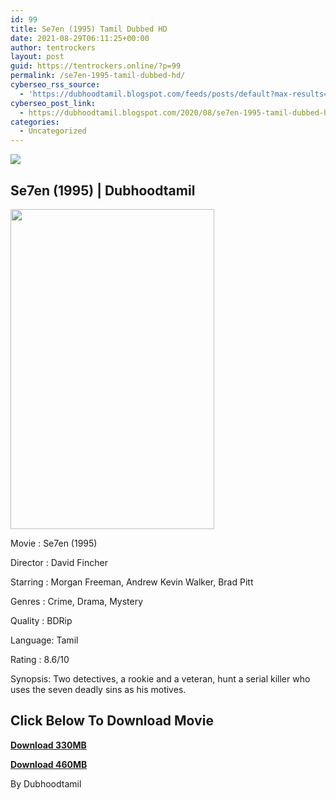 ```yaml
---
id: 99
title: Se7en (1995) Tamil Dubbed HD
date: 2021-08-29T06:11:25+00:00
author: tentrockers
layout: post
guid: https://tentrockers.online/?p=99
permalink: /se7en-1995-tamil-dubbed-hd/
cyberseo_rss_source:
  - 'https://dubhoodtamil.blogspot.com/feeds/posts/default?max-results=150&start-index=151'
cyberseo_post_link:
  - https://dubhoodtamil.blogspot.com/2020/08/se7en-1995-tamil-dubbed-hd.html
categories:
  - Uncategorized
---
```

<div class="media_block">
  <img src="https://1.bp.blogspot.com/-__P-vEH7SH0/X0i_3aM0rXI/AAAAAAAACNs/Liph0UptVuAZze5DBpl7ifluNNcf2okkwCNcBGAsYHQ/s72-w326-h512-c/MV5BOTUwODM5MTctZjczMi00OTk4LTg3NWUtNmVhMTAzNTNjYjcyXkEyXkFqcGdeQXVyNjU0OTQ0OTY%2540._V1_.jpg" class="media_thumbnail" />
</div>

## Se7en (1995) | Dubhoodtamil

<div class="separator">
  <img loading="lazy" border="0" data-original-height="2048" data-original-width="1310" height="512" src="https://1.bp.blogspot.com/-__P-vEH7SH0/X0i_3aM0rXI/AAAAAAAACNs/Liph0UptVuAZze5DBpl7ifluNNcf2okkwCNcBGAsYHQ/w326-h512/MV5BOTUwODM5MTctZjczMi00OTk4LTg3NWUtNmVhMTAzNTNjYjcyXkEyXkFqcGdeQXVyNjU0OTQ0OTY%2540._V1_.jpg" width="326" />
</div>

Movie	<span></span>:	<span></span>Se7en (1995)

Director	<span></span>:	<span></span>David Fincher

Starring	<span></span>:	<span></span>Morgan Freeman, Andrew Kevin Walker, Brad Pitt

Genres	<span></span>:	<span></span>Crime, Drama, Mystery

Quality	<span></span>:	<span></span>BDRip

Language:	<span></span>Tamil

Rating	<span></span>:	<span></span>8.6/10

Synopsis: Two detectives, a rookie and a veteran, hunt a serial killer who uses the seven deadly sins as his motives.

## **<span>Click Below To Download Movie</span>**

**<span><a href="https://oncehelp.com/seven-1" target="_blank" rel="noopener">Download 330MB</a></span>**

**<span><a href="https://oncehelp.com/seven-2" target="_blank" rel="noopener">Download 460MB</a></span>**

By Dubhoodtamil